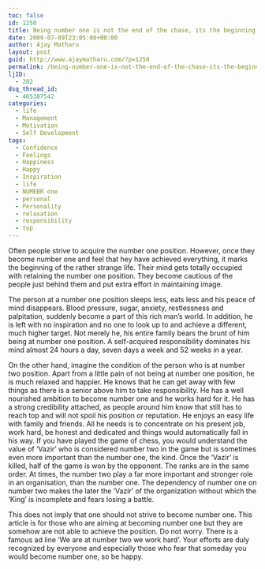 ```yaml
---
toc: false
id: 1250
title: Being number one is not the end of the chase, its the beginning
date: 2009-07-09T23:05:08+00:00
author: Ajay Matharu
layout: post
guid: http://www.ajaymatharu.com/?p=1250
permalink: /being-number-one-is-not-the-end-of-the-chase-its-the-beginning/
ljID:
  - 282
dsq_thread_id:
  - 465387542
categories:
  - life
  - Management
  - Motivation
  - Self Development
tags:
  - Confidence
  - Feelings
  - Happiness
  - Happy
  - Inspiration
  - life
  - NUMEBR one
  - personal
  - Personality
  - relaxation
  - responsibility
  - top
---
```

<p class="MsoNormal">
  Often people strive to acquire the number one position. However, once they become number one and feel that hey have achieved everything, it marks the beginning of the rather strange life. Their mind gets totally occupied with retaining the number one position. They become cautious of the people just behind them and put extra effort in maintaining image.
</p>

<p class="MsoNormal">
  The person at a number one position sleeps less, eats less and his peace of mind disappears. Blood pressure, sugar, anxiety, restlessness and palpitation, suddenly become a part of this rich man’s world. In addition, he is left with no inspiration and no one to look up to and achieve a different, much higher target. Not merely he, his entire family bears the brunt of him being at number one position. <span> </span>A self-acquired responsibility dominates his mind almost 24 hours a day, seven days a week and 52 weeks in a year.
</p>

<p class="MsoNormal">
  On the other hand, imagine the condition of the person who is at number two position. Apart from a little pain of not being at number one position, he is much relaxed and happier. He knows that he can get away with few things as there is a senior above him to take responsibility. He has a well nourished ambition to become number one and he works hard for it. He has a strong credibility attached, as people around him know that still has to reach top and will not spoil his position or reputation. He enjoys an easy life with family and friends. All he needs is to concentrate on his present job, work hard, be honest and dedicated and things would automatically fall in his way. If you have played the game of chess, you would understand the value of ‘Vazir’ who is considered number two in the game but is sometimes even more important than the number one, the kind. Once the ‘Vazir’ is killed, half of the game is won by the opponent.<span> </span>The ranks are in the same order. At times, the number two play a far more important and stronger role in an organisation, than the number one.<span> </span>The dependency of number one on number two makes the later the ‘Vazir’ of the organization without which the ‘King’ is incomplete and fears losing a battle.
</p>

<p class="MsoNormal">
  This does not imply that one should not strive to become number one. This article is for those who are aiming at becoming number one but they are somehow are not able to achieve the position. Do not worry. There is a famous ad line ‘We are at number two we work hard’. Your efforts are duly recognized by everyone and especially those who fear that someday you would become number one, so be happy.
</p>
